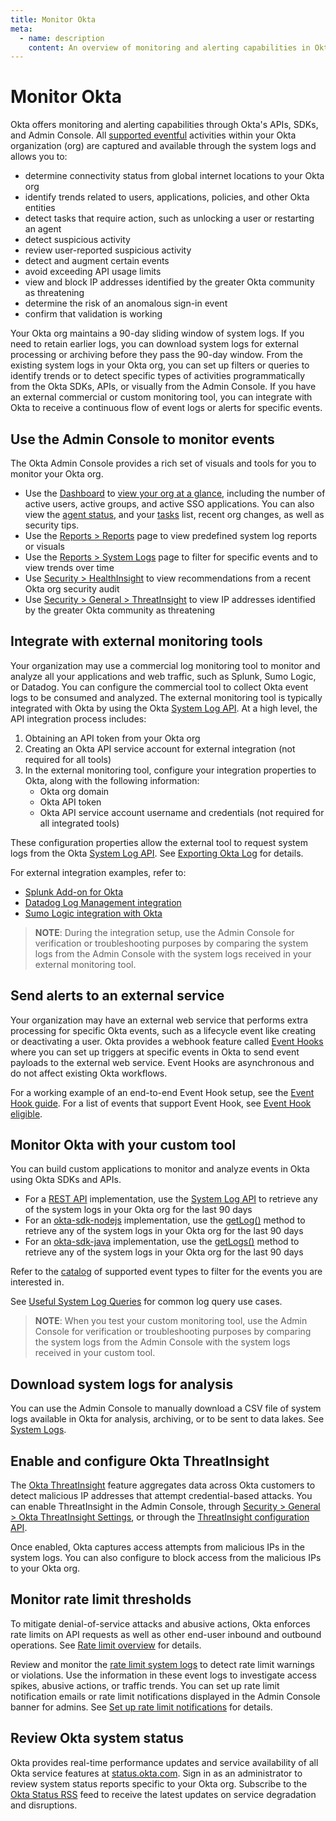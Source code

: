 ```yaml
---
title: Monitor Okta
meta:
  - name: description
    content: An overview of monitoring and alerting capabilities in Okta. Learn about monitoring tools and integration features available in Okta.
---
```


# Monitor Okta

Okta offers monitoring and alerting capabilities through Okta's APIs, SDKs, and Admin Console. All [supported eventful](/docs/reference/api/event-types/) activities within your Okta organization (org) are captured and available through the system logs and allows you to:

* determine connectivity status from global internet locations to your Okta org
* identify trends related to users, applications, policies, and other Okta entities
* detect tasks that require action, such as unlocking a user or restarting an agent
* detect suspicious activity
* review user-reported suspicious activity
* detect and augment certain events
* avoid exceeding API usage limits
* view and block IP addresses identified by the greater Okta community as threatening
* determine the risk of an anomalous sign-in event
* confirm that validation is working

Your Okta org maintains a 90-day sliding window of system logs. If you need to retain earlier logs, you can download system logs for external processing or archiving before they pass the 90-day window. From the existing system logs in your Okta org, you can set up filters or queries to identify trends or to detect specific types of activities programmatically from the Okta SDKs, APIs, or visually from the Admin Console. If you have an external commercial or custom monitoring tool, you can integrate with Okta to receive a continuous flow of event logs or alerts for specific events.
## Use the Admin Console to monitor events
The Okta Admin Console provides a rich set of visuals and tools for you to monitor your Okta org.

* Use the [Dashboard](https://help.okta.com/en/prod/Content/Topics/Dashboard/Dashboard.htm) to [view your org at a glance](https://help.okta.com/en/prod/Content/Topics/Dashboard/view-your-org.htm), including the number of active users, active groups, and active SSO applications. You can also view the [agent status](https://help.okta.com/en/prod/Content/Topics/Dashboard/view-org-agent-status.htm), and your  [tasks](https://help.okta.com/en/prod/Content/Topics/Dashboard/monitor-your-tasks.htm) list, recent org changes, as well as security tips.
* Use the [Reports > Reports](https://help.okta.com/en/prod/Content/Topics/Reports/report-types.htm) page to view predefined system log reports or visuals
* Use the [Reports > System Logs](https://help.okta.com/en/prod/Content/Topics/Reports/Reports_SysLog.htm) page to filter for specific events and to view trends over time
* Use [Security > HealthInsight](https://help.okta.com/en/prod/Content/Topics/Security/healthinsight/healthinsight.htm) to view recommendations from a recent Okta org security audit
* Use [Security > General > ThreatInsight](https://help.okta.com/en/prod/Content/Topics/Security/threat-insight/ti-index.htm) to view IP addresses identified by the greater Okta community as threatening

## Integrate with external monitoring tools

Your organization may use a commercial log monitoring tool to monitor and analyze all your applications and web traffic, such as Splunk, Sumo Logic, or Datadog. You can configure the commercial tool to collect Okta event logs to be consumed and analyzed. The external monitoring tool is typically integrated with Okta by using the Okta [System Log API](/docs/reference/api/system-log/).
At a high level, the API integration process includes:

1. Obtaining an API token from your Okta org
2. Creating an Okta API service account for external integration (not required for all tools)
3. In the external monitoring tool, configure your integration properties to Okta, along with the following information:
   * Okta org domain
   * Okta API token
   * Okta API service account username and credentials (not required for all integrated tools)

These configuration properties allow the external tool to request system logs from the Okta [System Log API](/docs/reference/api/system-log/).
See [Exporting Okta Log](https://support.okta.com/help/s/article/Exporting-Okta-Log-Data) for details.

For external integration examples, refer to:

* [Splunk Add-on for Okta](https://www.okta.com/integrations/splunk-add-on-for-okta/)
* [Datadog Log Management integration](https://www.okta.com/integrations/datadog/)
* [Sumo Logic integration with Okta](https://www.okta.com/integrations/sumologic/)

> **NOTE**: During the integration setup, use the Admin Console for verification or troubleshooting purposes by comparing the system logs from the Admin Console with the system logs received in your external monitoring tool.

## Send alerts to an external service

Your organization may have an external web service that performs extra processing for specific Okta events, such as a lifecycle event like creating or deactivating a user. Okta provides a webhook feature called [Event Hooks](/docs/concepts/event-hooks/) where you can set up triggers at specific events in Okta to send event payloads to the external web service. Event Hooks are asynchronous and do not affect existing Okta workflows.

For a working example of an end-to-end Event Hook setup, see the [Event Hook guide](/docs/guides/event-hook-implementation/nodejs/overview/). For a list of events that support Event Hook, see [Event Hook eligible](/docs/reference/api/event-types/?q=event-hook-eligible).

## Monitor Okta with your custom tool

You can build custom applications to monitor and analyze events in Okta using Okta SDKs and APIs.

* For a [REST API](https://developer.okta.com/code/rest/) implementation, use the [System Log API](/docs/reference/api/system-log/) to retrieve any of the system logs in your Okta org for the last 90 days
* For an [okta-sdk-nodejs](https://github.com/okta/okta-sdk-nodejs) implementation, use the [getLog()](https://github.com/okta/okta-sdk-nodejs#get-logs) method to retrieve any of the system logs in your Okta org for the last 90 days
* For an [okta-sdk-java](https://github.com/okta/okta-sdk-java) implementation, use the [getLogs()](https://github.com/okta/okta-sdk-java#list-system-logs) method to retrieve any of the system logs in your Okta org for the last 90 days

Refer to the [catalog](https://developer.okta.com/docs/reference/api/event-types/#catalog) of supported event types to filter for the events you are interested in.

See [Useful System Log Queries](https://support.okta.com/help/s/article/Useful-System-Log-Queries?language=en_US&_ga=2.122976834.831546547.1618838361-957571954.1617637001) for common log query use cases.

> **NOTE**: When you test your custom monitoring tool, use the Admin Console for verification or troubleshooting purposes by comparing the system logs from the Admin Console with the system logs received in your custom tool.

## Download system logs for analysis

You can use the Admin Console to manually download a CSV file of system logs available in Okta for analysis, archiving, or to be sent to data lakes. See [System Logs](https://help.okta.com/en/prod/Content/Topics/Reports/Reports_SysLog.htm).

## Enable and configure Okta ThreatInsight

The [Okta ThreatInsight](https://help.okta.com/en/prod/Content/Topics/Security/threat-insight/ti-index.htm)  feature aggregates data across Okta customers to detect malicious IP addresses that attempt credential-based attacks. You can enable ThreatInsight in the Admin Console, through [Security > General > Okta ThreatInsight Settings](https://help.okta.com/en/prod/Content/Topics/Security/threat-insight/configure-threatinsight.htm), or through the [ThreatInsight configuration API](https://developer.okta.com/docs/reference/api/threat-insight/).

Once enabled, Okta captures access attempts from malicious IPs in the system logs. You can also configure to block access from the malicious IPs to your Okta org.

## Monitor rate limit thresholds

To mitigate denial-of-service attacks and abusive actions, Okta enforces rate limits on API requests as well as other end-user inbound and outbound operations. See [Rate limit overview](/docs/reference/rate-limits/) for details.

Review and monitor the [rate limit system logs](/docs/reference/rl-system-log-events/) to detect rate limit warnings or violations. Use the information in these event logs to investigate access spikes, abusive actions, or traffic trends. You can set up rate limit notification emails or rate limit notifications displayed in the Admin Console banner for admins. See [Set up rate limit notifications](https://help.okta.com/en/prod/Content/Topics/Settings/set-up-rate-limit-notifs.htm) for details.

## Review Okta system status

Okta provides real-time performance updates and service availability of all Okta service features at [status.okta.com](http://status.okta.com). Sign in as an administrator to review system status reports specific to your Okta org. Subscribe to the [Okta Status RSS](http://feeds.feedburner.com/OktaTrustRSS) feed to receive the latest updates on service degradation and disruptions.